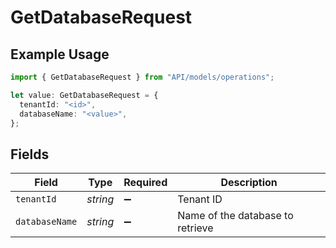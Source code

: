 # GetDatabaseRequest

## Example Usage

```typescript
import { GetDatabaseRequest } from "API/models/operations";

let value: GetDatabaseRequest = {
  tenantId: "<id>",
  databaseName: "<value>",
};
```

## Fields

| Field                            | Type                             | Required                         | Description                      |
| -------------------------------- | -------------------------------- | -------------------------------- | -------------------------------- |
| `tenantId`                       | *string*                         | :heavy_minus_sign:               | Tenant ID                        |
| `databaseName`                   | *string*                         | :heavy_minus_sign:               | Name of the database to retrieve |